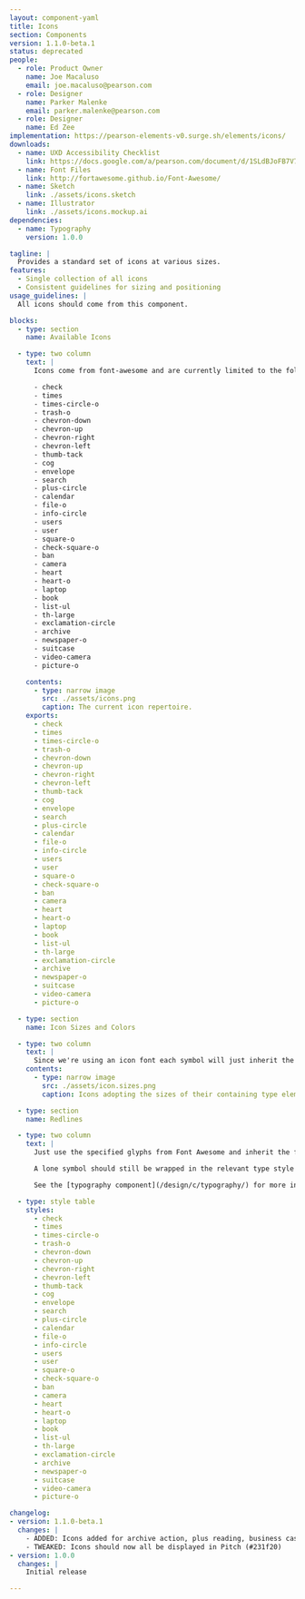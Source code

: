```yaml
---
layout: component-yaml
title: Icons
section: Components
version: 1.1.0-beta.1
status: deprecated
people:
  - role: Product Owner
    name: Joe Macaluso
    email: joe.macaluso@pearson.com
  - role: Designer
    name: Parker Malenke
    email: parker.malenke@pearson.com
  - role: Designer
    name: Ed Zee
implementation: https://pearson-elements-v0.surge.sh/elements/icons/
downloads:
  - name: UXD Accessibility Checklist
    link: https://docs.google.com/a/pearson.com/document/d/1SLdBJoFB7V75baDqNLoWpIR8z9t2B00_pq6zC5uvrlk/edit?usp=sharing
  - name: Font Files
    link: http://fortawesome.github.io/Font-Awesome/
  - name: Sketch
    link: ./assets/icons.sketch
  - name: Illustrator
    link: ./assets/icons.mockup.ai
dependencies:
  - name: Typography
    version: 1.0.0

tagline: |
  Provides a standard set of icons at various sizes.
features:
  - Single collection of all icons
  - Consistent guidelines for sizing and positioning
usage_guidelines: |
  All icons should come from this component.

blocks:
  - type: section
    name: Available Icons

  - type: two column
    text: |
      Icons come from font-awesome and are currently limited to the following set:

      - check
      - times
      - times-circle-o
      - trash-o
      - chevron-down
      - chevron-up
      - chevron-right
      - chevron-left
      - thumb-tack
      - cog
      - envelope
      - search
      - plus-circle
      - calendar
      - file-o
      - info-circle
      - users
      - user
      - square-o
      - check-square-o
      - ban
      - camera
      - heart
      - heart-o
      - laptop
      - book
      - list-ul
      - th-large
      - exclamation-circle
      - archive
      - newspaper-o
      - suitcase
      - video-camera
      - picture-o

    contents:
      - type: narrow image
        src: ./assets/icons.png
        caption: The current icon repertoire.
    exports:
      - check
      - times
      - times-circle-o
      - trash-o
      - chevron-down
      - chevron-up
      - chevron-right
      - chevron-left
      - thumb-tack
      - cog
      - envelope
      - search
      - plus-circle
      - calendar
      - file-o
      - info-circle
      - users
      - user
      - square-o
      - check-square-o
      - ban
      - camera
      - heart
      - heart-o
      - laptop
      - book
      - list-ul
      - th-large
      - exclamation-circle
      - archive
      - newspaper-o
      - suitcase
      - video-camera
      - picture-o

  - type: section
    name: Icon Sizes and Colors

  - type: two column
    text: |
      Since we're using an icon font each symbol will just inherit the size and color of the surrounding type.
    contents:
      - type: narrow image
        src: ./assets/icon.sizes.png
        caption: Icons adopting the sizes of their containing type elements.

  - type: section
    name: Redlines

  - type: two column
    text: |
      Just use the specified glyphs from Font Awesome and inherit the font size and color of the surrounding text.

      A lone symbol should still be wrapped in the relevant type style (e.g. Basic Label).

      See the [typography component](/design/c/typography/) for more information.

  - type: style table
    styles:
      - check
      - times
      - times-circle-o
      - trash-o
      - chevron-down
      - chevron-up
      - chevron-right
      - chevron-left
      - thumb-tack
      - cog
      - envelope
      - search
      - plus-circle
      - calendar
      - file-o
      - info-circle
      - users
      - user
      - square-o
      - check-square-o
      - ban
      - camera
      - heart
      - heart-o
      - laptop
      - book
      - list-ul
      - th-large
      - exclamation-circle
      - archive
      - newspaper-o
      - suitcase
      - video-camera
      - picture-o

changelog:
- version: 1.1.0-beta.1
  changes: |
    - ADDED: Icons added for archive action, plus reading, business case, video, and image content types
    - TWEAKED: Icons should now all be displayed in Pitch (#231f20)
- version: 1.0.0
  changes: |
    Initial release

---
```

